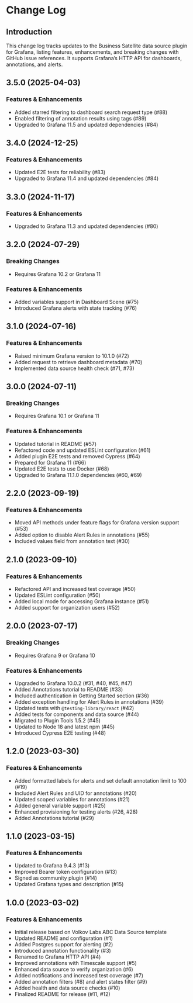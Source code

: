 # Change Log

## Introduction

This change log tracks updates to the Business Satellite data source plugin for Grafana, listing features, enhancements, and breaking changes with GitHub issue references. It supports Grafana’s HTTP API for dashboards, annotations, and alerts.

## 3.5.0 (2025-04-03)

### Features & Enhancements

- Added starred filtering to dashboard search request type (#88)
- Enabled filtering of annotation results using tags (#89)
- Upgraded to Grafana 11.5 and updated dependencies (#84)

## 3.4.0 (2024-12-25)

### Features & Enhancements

- Updated E2E tests for reliability (#83)
- Upgraded to Grafana 11.4 and updated dependencies (#84)

## 3.3.0 (2024-11-17)

### Features & Enhancements

- Upgraded to Grafana 11.3 and updated dependencies (#80)

## 3.2.0 (2024-07-29)

### Breaking Changes

- Requires Grafana 10.2 or Grafana 11

### Features & Enhancements

- Added variables support in Dashboard Scene (#75)
- Introduced Grafana alerts with state tracking (#76)

## 3.1.0 (2024-07-16)

### Features & Enhancements

- Raised minimum Grafana version to 10.1.0 (#72)
- Added request to retrieve dashboard metadata (#70)
- Implemented data source health check (#71, #73)

## 3.0.0 (2024-07-11)

### Breaking Changes

- Requires Grafana 10.1 or Grafana 11

### Features & Enhancements

- Updated tutorial in README (#57)
- Refactored code and updated ESLint configuration (#61)
- Added plugin E2E tests and removed Cypress (#64)
- Prepared for Grafana 11 (#66)
- Updated E2E tests to use Docker (#68)
- Upgraded to Grafana 11.1.0 dependencies (#60, #69)

## 2.2.0 (2023-09-19)

### Features & Enhancements

- Moved API methods under feature flags for Grafana version support (#53)
- Added option to disable Alert Rules in annotations (#55)
- Included values field from annotation text (#30)

## 2.1.0 (2023-09-10)

### Features & Enhancements

- Refactored API and increased test coverage (#50)
- Updated ESLint configuration (#50)
- Added local mode for accessing Grafana instance (#51)
- Added support for organization users (#52)

## 2.0.0 (2023-07-17)

### Breaking Changes

- Requires Grafana 9 or Grafana 10

### Features & Enhancements

- Upgraded to Grafana 10.0.2 (#31, #40, #45, #47)
- Added Annotations tutorial to README (#33)
- Included authentication in Getting Started section (#36)
- Added exception handling for Alert Rules in annotations (#39)
- Updated tests with `@testing-library/react` (#42)
- Added tests for components and data source (#44)
- Migrated to Plugin Tools 1.5.2 (#45)
- Updated to Node 18 and latest npm (#45)
- Introduced Cypress E2E testing (#48)

## 1.2.0 (2023-03-30)

### Features & Enhancements

- Added formatted labels for alerts and set default annotation limit to 100 (#19)
- Included Alert Rules and UID for annotations (#20)
- Updated scoped variables for annotations (#21)
- Added general variable support (#25)
- Enhanced provisioning for testing alerts (#26, #28)
- Added Annotations tutorial (#29)

## 1.1.0 (2023-03-15)

### Features & Enhancements

- Updated to Grafana 9.4.3 (#13)
- Improved Bearer token configuration (#13)
- Signed as community plugin (#14)
- Updated Grafana types and description (#15)

## 1.0.0 (2023-03-02)

### Features & Enhancements

- Initial release based on Volkov Labs ABC Data Source template
- Updated README and configuration (#1)
- Added Postgres support for alerting (#2)
- Introduced annotation functionality (#3)
- Renamed to Grafana HTTP API (#4)
- Improved annotations with Timescale support (#5)
- Enhanced data source to verify organization (#6)
- Added notifications and increased test coverage (#7)
- Added annotation filters (#8) and alert states filter (#9)
- Added health and data source checks (#10)
- Finalized README for release (#11, #12)
